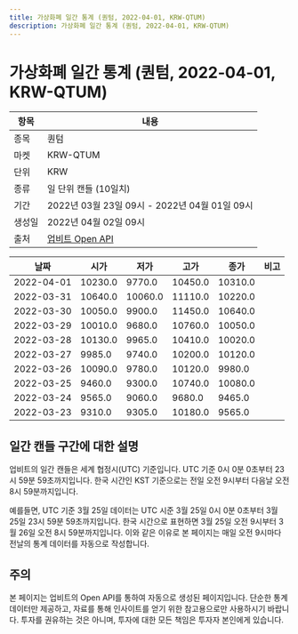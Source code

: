 ```yaml
---
title: 가상화폐 일간 통계 (퀀텀, 2022-04-01, KRW-QTUM)
description: 가상화폐 일간 통계 (퀀텀, 2022-04-01, KRW-QTUM)
---
```



가상화폐 일간 통계 (퀀텀, 2022-04-01, KRW-QTUM)
===

|항목|내용|
|--|--|
|종목|퀀텀|
|마켓|KRW-QTUM|
|단위|KRW|
|종류|일 단위 캔들 (10일치)|
|기간|2022년 03월 23일 09시 - 2022년 04월 01일 09시|
|생성일|2022년 04월 02일 09시|
|출처|[업비트 Open API](https://docs.upbit.com)|


|날짜|시가|저가|고가|종가|비고|
|--|--|--|--|--|--|
|2022-04-01|10230.0|9770.0|10450.0|10310.0|    |
|2022-03-31|10640.0|10060.0|11110.0|10220.0|    |
|2022-03-30|10050.0|9900.0|11450.0|10640.0|    |
|2022-03-29|10010.0|9680.0|10760.0|10050.0|    |
|2022-03-28|10130.0|9965.0|10410.0|10020.0|    |
|2022-03-27|9985.0|9740.0|10200.0|10120.0|    |
|2022-03-26|10090.0|9780.0|10120.0|9980.0|    |
|2022-03-25|9460.0|9300.0|10740.0|10080.0|    |
|2022-03-24|9565.0|9060.0|9680.0|9465.0|    |
|2022-03-23|9310.0|9305.0|10180.0|9565.0|    |


일간 캔들 구간에 대한 설명
---


업비트의 일간 캔들은 세계 협정시(UTC) 기준입니다. 
UTC 기준 0시 0분 0초부터 23시 59분 59초까지입니다. 
한국 시간인 KST 기준으로는 전일 오전 9시부터 다음날 오전 8시 59분까지입니다. 


예를들면, UTC 기준 3월 25일 데이터는 UTC 시준 3월 25일 0시 0분 0초부터 3월 25일 23시 59분 59초까지입니다. 
한국 시간으로 표현하면 3월 25일 오전 9시부터 3월 26일 오전 8시 59분까지입니다. 
이와 같은 이유로 본 페이지는 매일 오전 9시마다 전날의 통계 데이터를 자동으로 작성합니다. 


주의
---


본 페이지는 업비트의 Open API를 통하여 자동으로 생성된 페이지입니다. 
단순한 통계 데이터만 제공하고, 자료를 통해 인사이트를 얻기 위한 참고용으로만 사용하시기 바랍니다. 
투자를 권유하는 것은 아니며, 투자에 대한 모든 책임은 투자자 본인에게 있습니다. 
